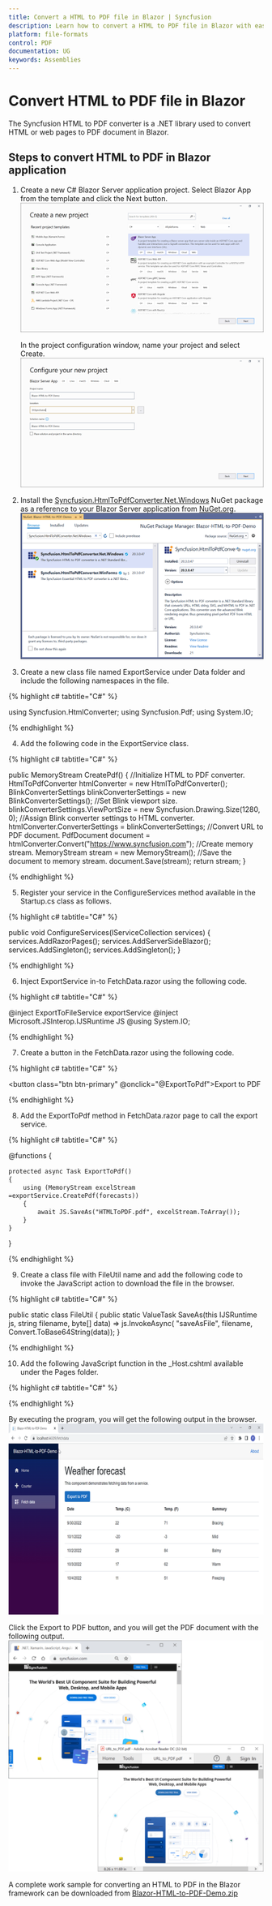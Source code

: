 ```yaml
---
title: Convert a HTML to PDF file in Blazor | Syncfusion
description: Learn how to convert a HTML to PDF file in Blazor with easy steps using Syncfusion .NET HTML converter library.
platform: file-formats
control: PDF
documentation: UG
keywords: Assemblies
---
```


# Convert HTML to PDF file in Blazor

The Syncfusion HTML to PDF converter is a .NET library used to convert HTML or web pages to PDF document in Blazor.

## Steps to convert HTML to PDF in Blazor application

1. Create a new C# Blazor Server application project. Select Blazor App from the template and click the Next button.
![Blazor_step1](htmlconversion_images/blazor_step1.png)

   In the project configuration window, name your project and select Create.
![Blazor_step2](htmlconversion_images/blazor_step2.png)

2. Install the [Syncfusion.HtmlToPdfConverter.Net.Windows](https://www.nuget.org/packages/Syncfusion.HtmlToPdfConverter.Net.Windows/) NuGet package as a reference to your Blazor Server application from [NuGet.org](https://www.nuget.org/).
![Blazor_step3](htmlconversion_images/blazor_step3.png)

3. Create a new class file named ExportService under Data folder and include the following namespaces in the file.

{% highlight c# tabtitle="C#" %}

using Syncfusion.HtmlConverter;
using Syncfusion.Pdf;
using System.IO;

{% endhighlight %}

4. Add the following code in the ExportService class.

{% highlight c# tabtitle="C#" %}

public MemoryStream CreatePdf()
{
    //Initialize HTML to PDF converter.
    HtmlToPdfConverter htmlConverter = new HtmlToPdfConverter();
    BlinkConverterSettings blinkConverterSettings = new BlinkConverterSettings();
    //Set Blink viewport size.
    blinkConverterSettings.ViewPortSize = new Syncfusion.Drawing.Size(1280, 0);
    //Assign Blink converter settings to HTML converter.
    htmlConverter.ConverterSettings = blinkConverterSettings;
    //Convert URL to PDF document.
    PdfDocument document = htmlConverter.Convert("https://www.syncfusion.com");
    //Create memory stream.
    MemoryStream stream = new MemoryStream();
    //Save the document to memory stream.
    document.Save(stream);
    return stream;
}

{% endhighlight %}

5. Register your service in the ConfigureServices method available in the Startup.cs class as follows.

{% highlight c# tabtitle="C#" %}

public void ConfigureServices(IServiceCollection services)
{
    services.AddRazorPages();
    services.AddServerSideBlazor();
    services.AddSingleton<WeatherForecastService>();
    services.AddSingleton<ExportService>();
}

{% endhighlight %}

6. Inject ExportService in-to FetchData.razor using the following code.

{% highlight c# tabtitle="C#" %}

@inject ExportToFileService exportService
@inject Microsoft.JSInterop.IJSRuntime JS
@using  System.IO;

{% endhighlight %}

7. Create a button in the FetchData.razor using the following code.

{% highlight c# tabtitle="C#" %}

<button class="btn btn-primary" @onclick="@ExportToPdf">Export to PDF</button>

{% endhighlight %}

8. Add the ExportToPdf method in FetchData.razor page to call the export service.

{% highlight c# tabtitle="C#" %}

@functions
{
 
    protected async Task ExportToPdf()
    {
        using (MemoryStream excelStream =exportService.CreatePdf(forecasts))
        {
            await JS.SaveAs("HTMLToPDF.pdf", excelStream.ToArray());
        }
    }
}

{% endhighlight %}

9. Create a class file with FileUtil name and add the following code to invoke the JavaScript action to download the file in the browser.

{% highlight c# tabtitle="C#" %}

public static class FileUtil
{
    public static ValueTask<object> SaveAs(this IJSRuntime js, string filename, byte[] data)
       => js.InvokeAsync<object>(
           "saveAsFile",
           filename,
           Convert.ToBase64String(data));
}

{% endhighlight %}

10. Add the following JavaScript function in the _Host.cshtml available under the Pages folder.

{% highlight c# tabtitle="C#" %}

<script type="text/javascript">
    function saveAsFile(filename, bytesBase64) {
            if (navigator.msSaveBlob) {
                //Download document in Edge browser
                var data = window.atob(bytesBase64);
                var bytes = new Uint8Array(data.length);
                for (var i = 0; i < data.length; i++) {
                    bytes[i] = data.charCodeAt(i);
                }
                var blob = new Blob([bytes.buffer], { type: "application/octet-stream" });
                navigator.msSaveBlob(blob, filename);
            }
            else {
        var link = document.createElement('a');
        link.download = filename;
        link.href = "data:application/octet-stream;base64," + bytesBase64;
        document.body.appendChild(link); // Needed for Firefox
        link.click();
        document.body.removeChild(link);
    }
        }
</script>

{% endhighlight %}

By executing the program, you will get the following output in the browser.
![Blazor_step4](htmlconversion_images/blazor_step4.png)

Click the Export to PDF button, and you will get the PDF document with the following output.
![HTMLTOPDF](htmlconversion_images/htmltopdfoutput.png)

A complete work sample for converting an HTML to PDF in the Blazor framework can be downloaded from [Blazor-HTML-to-PDF-Demo.zip ](https://www.syncfusion.com/downloads/support/directtrac/general/ze/Blazor-HTML-to-PDF-Demo-899009860)
